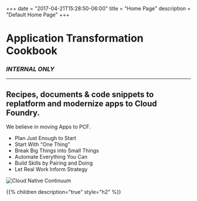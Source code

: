 +++
date = "2017-04-21T15:28:50-06:00"
title = "Home Page"
description = "Default Home Page"
+++

# Application Transformation Cookbook

### _**INTERNAL ONLY**_
---

## Recipes, documents & code snippets to replatform and modernize apps to Cloud Foundry.

We believe in moving Apps to PCF.
- Plan Just Enough to Start
- Start With “One Thing”
- Break Big Things into Small Things
- Automate Everything You Can
- Build Skills by Pairing and Doing
- Let Real Work Inform Strategy

![Cloud Native Continuum](/images/cloud-native-continuum.jpg)

{{% children description="true" style="h2" %}}
